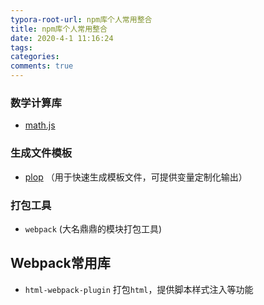 ```yaml
---
typora-root-url: npm库个人常用整合
title: npm库个人常用整合
date: 2020-4-1 11:16:24
tags:
categories:
comments: true
---
```


### 数学计算库

* [math.js](https://www.npmjs.com/package/mathjs)

### 生成文件模板

* [plop](https://www.npmjs.com/package/plop) （用于快速生成模板文件，可提供变量定制化输出）

### 打包工具

* `webpack` (大名鼎鼎的模块打包工具)



## Webpack常用库

* `html-webpack-plugin` 打包`html`，提供脚本样式注入等功能
